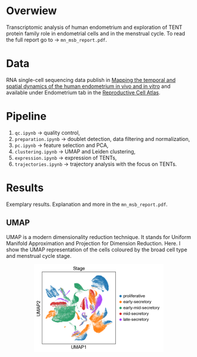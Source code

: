 # Overwiew
Transcriptomic analysis of human endometrium and exploration of TENT protein family role in endometrial cells and in the menstrual cycle. To read the full report go to &rarr; `mn_msb_report.pdf`.

# Data
RNA single-cell sequencing data publish in [Mapping the temporal and spatial dynamics of the human endometrium in vivo and in vitro](https://www.nature.com/articles/s41588-021-00972-2) and available under Endometrium tab in the [Reproductive Cell Atlas](https://www.reproductivecellatlas.org/non-pregnant-uterus.html).

# Pipeline

1. `qc.ipynb` &rarr; quality control,
2. `preparation.ipynb` &rarr; doublet detection, data filtering and normalization,
3. `pc.ipynb` &rarr; feature selection and PCA,
4. `clustering.ipynb` &rarr; UMAP and Leiden clustering,
5. `expression.ipynb` &rarr; expression of TENTs,
6. `trajectories.ipynb` &rarr; trajectory analysis with the focus on TENTs.

# Results
Exemplary results. Explanation and more in the `mn_msb_report.pdf`.

## UMAP
UMAP is a modern dimensionality reduction technique. It stands for Uniform Manifold Approximation and Projection for Dimension Reduction. Here. I show the UMAP representation of the cells coloured by the broad cell type and menstrual cycle stage.

<div align="center"/>
  <img src="figures/umap_stage.png" alt=overview width=70%/>
</div>

